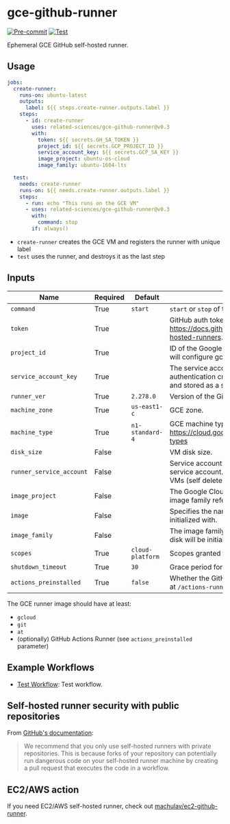 # gce-github-runner
[![Pre-commit](https://github.com/related-sciences/gce-github-runner/actions/workflows/pre_commit.yml/badge.svg?branch=main)](https://github.com/related-sciences/gce-github-runner/actions/workflows/pre_commit.yml)
[![Test](https://github.com/related-sciences/gce-github-runner/actions/workflows/test.yml/badge.svg?branch=main)](https://github.com/related-sciences/gce-github-runner/actions/workflows/test.yml)

Ephemeral GCE GitHub self-hosted runner.

## Usage

```yaml
jobs:
  create-runner:
    runs-on: ubuntu-latest
    outputs:
      label: ${{ steps.create-runner.outputs.label }}
    steps:
      - id: create-runner
        uses: related-sciences/gce-github-runner@v0.3
        with:
          token: ${{ secrets.GH_SA_TOKEN }}
          project_id: ${{ secrets.GCP_PROJECT_ID }}
          service_account_key: ${{ secrets.GCP_SA_KEY }}
          image_project: ubuntu-os-cloud
          image_family: ubuntu-1604-lts

  test:
    needs: create-runner
    runs-on: ${{ needs.create-runner.outputs.label }}
    steps:
      - run: echo "This runs on the GCE VM"
      - uses: related-sciences/gce-github-runner@v0.3
        with:
          command: stop
        if: always()
```

 * `create-runner` creates the GCE VM and registers the runner with unique label
 * `test` uses the runner, and destroys it as the last step

## Inputs

| Name | Required | Default | Description |
| ---- | -------- | ------- | ----------- |
| `command` | True | `start` | `start` or `stop` of the runner. |
| `token` | True |  | GitHub auth token, needs `repo`/`public_repo` scope: https://docs.github.com/en/rest/reference/actions#self-hosted-runners. |
| `project_id` | True |  | ID of the Google Cloud Platform project. If provided, this will configure gcloud to use this project ID. |
| `service_account_key` | True |  | The service account key which will be used for authentication credentials. This key should be created and stored as a secret. Should be JSON key. |
| `runner_ver` | True | `2.278.0` | Version of the GitHub Runner. |
| `machine_zone` | True | `us-east1-c` | GCE zone. |
| `machine_type` | True | `n1-standard-4` | GCE machine type: https://cloud.google.com/compute/docs/machine-types |
| `disk_size` | False |  | VM disk size. |
| `runner_service_account` | False |  | Service account of the VM, defaults to default compute service account. Should have the permission to delete VMs (self delete). |
| `image_project` | False |  | The Google Cloud project against which all image and image family references will be resolved. |
| `image` | False |  | Specifies the name of the image that the disk will be initialized with. |
| `image_family` | False |  | The image family for the operating system that the boot disk will be initialized with. |
| `scopes` | True | `cloud-platform` | Scopes granted to the VM. |
| `shutdown_timeout` | True | `30` | Grace period for the `stop` command, in seconds. |
| `actions_preinstalled` | True | `false` | Whether the GitHub actions have already been installed at `/actions-runner`. |

The GCE runner image should have at least:
 * `gcloud`
 * `git`
 * `at`
 * (optionally) GitHub Actions Runner (see `actions_preinstalled` parameter)

## Example Workflows

* [Test Workflow](./.github/workflows/test.yml): Test workflow.

## Self-hosted runner security with public repositories

From [GitHub's documentation](https://docs.github.com/en/actions/hosting-your-own-runners/about-self-hosted-runners#self-hosted-runner-security-with-public-repositories):

> We recommend that you only use self-hosted runners with private repositories. This is because forks of your
> repository can potentially run dangerous code on your self-hosted runner machine by creating a pull request that
> executes the code in a workflow.

## EC2/AWS action

If you need EC2/AWS self-hosted runner, check out [machulav/ec2-github-runner](https://github.com/machulav/ec2-github-runner).
